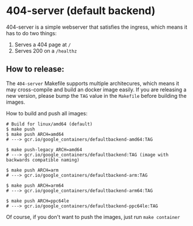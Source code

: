 # 404-server (default backend)

404-server is a simple webserver that satisfies the ingress, which means it has to do two things:

 1. Serves a 404 page at `/`
 2. Serves 200 on a `/healthz`

## How to release:

The `404-server` Makefile supports multiple architecures, which means it may cross-compile and build an docker image easily.
If you are releasing a new version, please bump the `TAG` value in the `Makefile` before building the images.

How to build and push all images:
```
# Build for linux/amd64 (default)
$ make push
$ make push ARCH=amd64
# ---> gcr.io/google_containers/defaultbackend-amd64:TAG

$ make push-legacy ARCH=amd64
# ---> gcr.io/google_containers/defaultbackend:TAG (image with backwards compatible naming)

$ make push ARCH=arm
# ---> gcr.io/google_containers/defaultbackend-arm:TAG

$ make push ARCH=arm64
# ---> gcr.io/google_containers/defaultbackend-arm64:TAG

$ make push ARCH=ppc64le
# ---> gcr.io/google_containers/defaultbackend-ppc64le:TAG
```

Of course, if you don't want to push the images, just run `make container`

